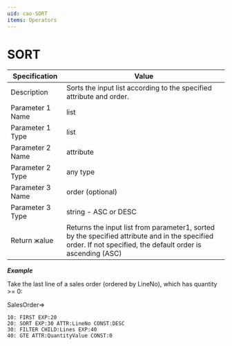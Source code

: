 ```yaml
---
uid: cao-SORT
items: Operators
---
```


# SORT 

| Specification         | Value                                                        |
| --------------------- | ------------------------------------------------------------ |
| Description           | Sorts the input list according to the specified attribute and order.          |
| Parameter 1 Name      | list                                                         |
| Parameter 1 Type      | list                                    |
| Parameter 2 Name      | attribute                                                           |
| Parameter 2 Type      | any type                                                         |
| Parameter 3 Name      | order (optional)                                                          |
| Parameter 3 Type      | string - ASC or DESC                                                          |
| Return жalue          | Returns the input list from parameter1, sorted by the specified attribute and in the specified order. If not specified, the default order is ascending (ASC)                                                         |


***Example***

Take the last line of a sales order (ordered by LineNo), which has quantity >= 0:

SalesOrder=>
```
10: FIRST EXP:20
20: SORT EXP:30 ATTR:LineNo CONST:DESC
30: FILTER CHILD:Lines EXP:40
40: GTE ATTR:QuantityValue CONST:0
```
